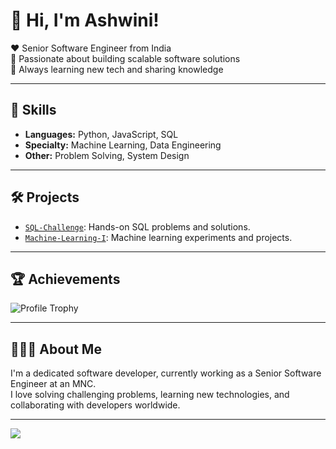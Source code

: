 # 👋 Hi, I'm Ashwini!

❤️ Senior Software Engineer from India  
💼 Passionate about building scalable software solutions  
🌱 Always learning new tech and sharing knowledge

---

## 🚀 Skills

- **Languages:** Python, JavaScript, SQL
- **Specialty:** Machine Learning, Data Engineering
- **Other:** Problem Solving, System Design

---

## 🛠️ Projects

- [`SQL-Challenge`](https://github.com/Ashu23Queen/SQL-Challenge): Hands-on SQL problems and solutions.
- [`Machine-Learning-I`](https://github.com/Ashu23Queen/Machine-Learning-I): Machine learning experiments and projects.

---

## 🏆 Achievements

![Profile Trophy](https://github-profile-trophy.vercel.app/?username=ashu23queen&theme=juicyfresh)

 
---

## 🙋🏻‍♀️ About Me

I'm a dedicated software developer, currently working as a Senior Software Engineer at an MNC.  
I love solving challenging problems, learning new technologies, and collaborating with developers worldwide.

--- 

![](https://komarev.com/ghpvc/?username=your-github-ashu23queen) 

 

